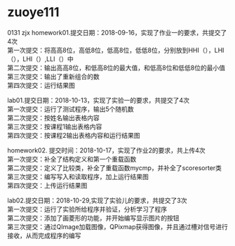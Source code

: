 # zuoye111
0131   zjx
homework01.提交日期：2018-09-16，实现了作业一的要求，共提交了4次  
第一次提交：将高高8位，高低8位，低高8位，低低8位，分别放到HHI（），LHI（），LHI（）,LLI（）中  
第二次提交：输出高高8位，和低高8位的最大值，和低高8位和低低8位的最小值  
第三次提交：输出了重新组合的数  
第四次提交：运行结果图    


lab01.提交日期：2018-10-13，实现了实验一的要求，共提交了4次    
第一次提交：运行了测试程序，输出5个随机数    
第二次提交：按姓名输出表格内容    
第三次提交：按课程1输出表格内容    
第四次提交：按课程2输出表格内容和运行结果图      


homework02. 提交时间：2018-10-17，实现了作业2的要求，共上传4次    
第一次提交：补全了结构定义和第一个重载函数    
第二次提交：定义了比较类，补全了重载函数mycmp，并补全了scoresorter类    
第三次提交：编写写入和读取程序，加上运行结果图    
第四次提交：上传运行结果图   


lab02.提交日期：2018-10-29,实现了实验儿的要求，共提交了3次  
第一次提交：运行了实验所给程序并验证，分析学习了程序  
第二次提交：添加了画菱形的功能，并开始编写显示图片的按钮  
第三次提交：通过QImage加载图像，QPixmap获得图像，并且通过槽对信号进行接收，从而完成程序的编写  

